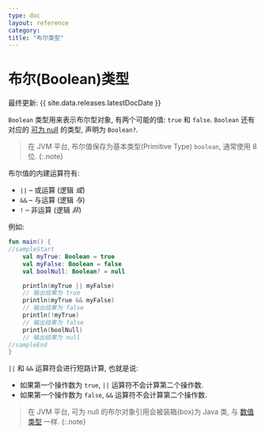 ```yaml
---
type: doc
layout: reference
category:
title: "布尔类型"
---
```


# 布尔(Boolean)类型

最终更新: {{ site.data.releases.latestDocDate }}

`Boolean` 类型用来表示布尔型对象, 有两个可能的值: `true` 和 `false`.
`Boolean` 还有对应的 [可为 null](null-safety.html) 的类型, 声明为 `Boolean?`.

> 在 JVM 平台, 布尔值保存为基本类型(Primitive Type) `boolean`, 通常使用 8 位.
{:.note}

布尔值的内建运算符有:

* `||` – 或运算 (逻辑 _或_)
* `&&` – 与运算 (逻辑 _与_)
* `!` – 非运算 (逻辑 _非_)

例如:

<div class="sample" markdown="1" theme="idea">

```kotlin
fun main() {
//sampleStart
    val myTrue: Boolean = true
    val myFalse: Boolean = false
    val boolNull: Boolean? = null

    println(myTrue || myFalse)
    // 输出结果为 true
    println(myTrue && myFalse)
    // 输出结果为 false
    println(!myTrue)
    // 输出结果为 false
    println(boolNull)
    // 输出结果为 null
//sampleEnd
}
```

</div>

`||` 和 `&&` 运算符会进行短路计算, 也就是说:

* 如果第一个操作数为 `true`, `||` 运算符不会计算第二个操作数.
* 如果第一个操作数为 `false`, `&&` 运算符不会计算第二个操作数.

> 在 JVM 平台, 可为 null 的布尔对象引用会被装箱(box)为 Java 类, 与 [数值类型](#numbers-representation-on-the-jvm) 一样.
{:.note}

